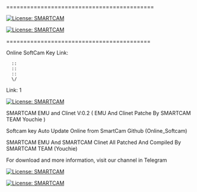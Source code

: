 ===========================================

[![License: SMARTCAM](https://img.shields.io/badge/-SMARTCAM-red)](https://t.me/SmartCamChannel)

[![License: SMARTCAM](https://img.shields.io/badge/SMARTCAM%20TEAM-Telegram%20Channel-blue)](https://t.me/SmartCamChannel)


==========================================

Online SoftCam Key Link:

      ::
      ::
      ::
      \/
      
Link: 1

[![License: SMARTCAM](https://img.shields.io/badge/-Online%20SoftCam%20Key%20Link-green)](https://raw.githubusercontent.com/smcam/s/main/SoftCam.Key)


SMARTCAM EMU and Clinet V:0.2 ( EMU And Clinet Patche By SMARTCAM TEAM Youchie )

Softcam key Auto Update Online from SmartCam Github (Online_Softcam)

SMARTCAM EMU And SMARTCAM Clinet All Patched And Compiled By SMARTCAM TEAM (Youchie)

For download and more information, visit our channel in Telegram

[![License: SMARTCAM](https://img.shields.io/badge/-SMARTCAM%20TEAM-red)](https://t.me/SmartCamChannel)

[![License: SMARTCAM](https://img.shields.io/badge/SMARTCAM%20TEAM-Telegram%20Channel-blue)](https://t.me/SmartCamChannel)
